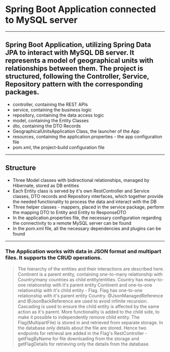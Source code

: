 # Spring Boot Application connected to MySQL server
----------------------------
## Spring Boot Application, utilizing Spring Data JPA to interact with MySQL DB server. It represents a model of geographical units with relationships between them. The project is structured, following the Controller, Service, Repository pattern with the corresponding packages. 

- controller, containing the REST APIs
- service, containing the business logic
- repository, containing the data access logic
- model, containing the Entity Classes
- dto, containing the DTO Records
- GeographicalUnitsApplication Class, the launcher of the App
- resources, containing the application.properties - the app configuration file
- pom.xml, the project-build configuration file
----------------------------

## Structure

- Three Model classes with bidirectional relationships, managed by Hibernate, stored as DB entities
- Each Entity class is served by it's own RestController and Service classes, DTO records and Repository interfaces, which together provide the needed functionality to process the data and interact with the DB 
- Three helper classes - mappers, placed in the service package, perform the mapping DTO to Entity and Entity to ResponseDTO
- In the application.properties file, the necessary configuration regarding the connectivity to a remote MySQL server can be found
- In the pom.xml file, all the necessary dependencies and plugins can be found
----------------------------
### The Application works with data in JSON format and multipart files. It supports the CRUD operations.

> The hierarchy of the entities and their interactions are described here.
> Continent is a parent entity, containing one-to-many relationship with Country/many countries as child entity/entities.
> Country has many-to-one relationship with it's parent entity Continent and one-to-one relationship with it's child entity - Flag.
> Flag has one-to-one relationship with it's parent entity Country.
> @JsonManagedReference and @JsonBackReference are used to avoid infinite recursion.
> Cascading is used to ensure the child entity is affected by the same action as it's parent. More functionality is added to the child side, to make it possible to independently remove child entity.
> The Flag(MultipartFile) is stored in and retrieved from separate storage. In the database only details about the file are stored. Hence two endpoints for retrieval are added in the Flag's RestController - getFlagByName for file downloading from the storage and getFlagDetails for retrieving only the details from the database.